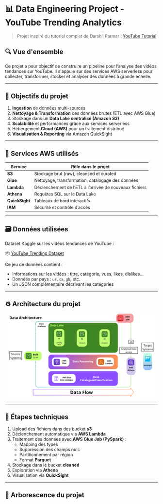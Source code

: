 # 📊 Data Engineering Project - YouTube Trending Analytics

> Projet inspiré du tutoriel complet de Darshil Parmar : [YouTube Tutorial](https://youtu.be/yZKJFKu49Dk)

## 🔍 Vue d'ensemble

Ce projet a pour objectif de construire un pipeline pour l’analyse des vidéos tendances sur YouTube. Il s'appuie sur des services AWS serverless pour collecter, transformer, stocker et analyser des données à grande échelle.

---
## 🎯 Objectifs du projet

1. **Ingestion** de données multi-sources
2. **Nettoyage & Transformation** des données brutes (ETL avec AWS Glue)
3. Stockage dans un **Data Lake centralisé (Amazon S3)**
4. **Scalabilité** et performances grâce aux services serverless
5. Hébergement **Cloud (AWS)** pour un traitement distribué
6. **Visualisation & Reporting** via Amazon QuickSight

---

## 🧱 Services AWS utilisés

| Service         | Rôle dans le projet                                  |
|-----------------|-------------------------------------------------------|
| **S3**          | Stockage brut (raw), cleansed et curated              |
| **Glue**        | Nettoyage, transformation, catalogage des données     |
| **Lambda**      | Déclenchement de l’ETL à l’arrivée de nouveaux fichiers |
| **Athena**      | Requêtes SQL sur le Data Lake                         |
| **QuickSight**  | Tableaux de bord interactifs                          |
| **IAM**         | Sécurité et contrôle d’accès                          |

---

## 🗃️ Données utilisées

Dataset Kaggle sur les vidéos tendances de YouTube :

📦 [YouTube Trending Dataset](https://www.kaggle.com/datasets/datasnaek/youtube-new)

Ce jeu de données contient :
- Informations sur les vidéos : titre, catégorie, vues, likes, dislikes...
- Données par pays : `us`, `ca`, `gb`, etc.
- Un JSON complémentaire décrivant les catégories

---

## ⚙️ Architecture du projet

![Architecture](Architecture.png)

---

## 📌 Étapes techniques

1. Upload des fichiers dans des bucket **s3**
2. Déclenchement automatique via **AWS Lambda**
3. Traitement des données avec **AWS Glue Job (PySpark)** :
   - Mapping des types
   - Suppression des champs nuls
   - Partitionnement par région
   - Format **Parquet**
4. Stockage dans le bucket **cleaned**
5. Exploration via **Athena**
6. Visualisation via **QuickSight**

---

## 📁 Arborescence du projet


